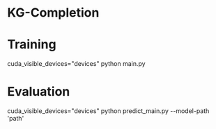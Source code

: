 # KG-Completion

# Training
cuda_visible_devices="devices" python main.py

# Evaluation
cuda_visible_devices="devices" python predict_main.py --model-path 'path'